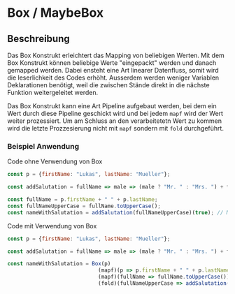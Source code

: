 # Box / MaybeBox

## Beschreibung

Das Box Konstrukt erleichtert das Mapping von beliebigen Werten. Mit dem Box Konstrukt können beliebige Werte "eingepackt" werden und danach gemapped werden. Dabei ensteht eine Art linearer Datenfluss, somit wird die leserlichkeit des Codes erhöht. Ausserdem werden weniger Variablen Deklarationen benötigt, weil die zwischen Stände direkt in die nächste Funktion weitergeleitet werden.

Das Box Konstrukt kann eine Art Pipeline aufgebaut werden, bei dem ein Wert durch diese Pipeline geschickt wird und bei jedem `mapf` wird der Wert weiter prozessiert. Um am Schluss an den verarbeitetetn Wert zu kommen wird die letzte Prozzesierung nicht mit `mapf` sondern mit `fold` durchgeführt.

### Beispiel Anwendung

Code ohne Verwendung von Box

```javascript
const p = {firstName: "Lukas", lastName: "Mueller"};

const addSalutation = fullName => male => (male ? "Mr. " : "Mrs. ") + fullName;

const fullName = p.firstName + " " + p.lastName;
const fullNameUpperCase = fullName.toUpperCase();
const nameWithSalutation = addSalutation(fullNameUpperCase)(true); // Mr. LUKAS MUELLER
```

Code mit Verwendung von Box

```javascript
const p = {firstName: "Lukas", lastName: "Mueller"};

const addSalutation = fullName => male => (male ? "Mr. " : "Mrs. ") + fullName;

const nameWithSalutation = Box(p)
                             (mapf)(p => p.firstName + " " + p.lastName)
                             (mapf)(fullName => fullName.toUpperCase())
                             (fold)(fullNameUpperCase => addSalutation(fullNameUpperCase)(true)); // Mr. LUKAS MUELLER
```




